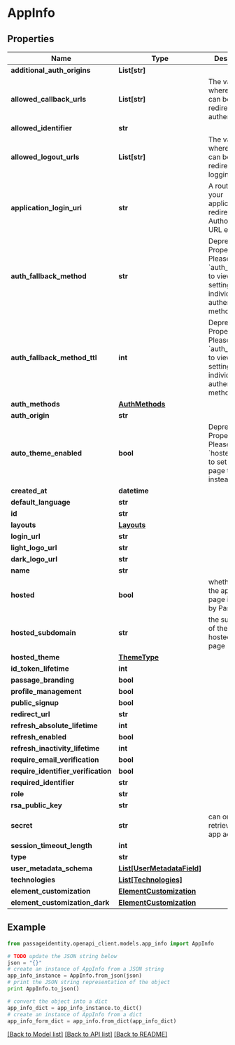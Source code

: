 # AppInfo


## Properties
Name | Type | Description | Notes
------------ | ------------- | ------------- | -------------
**additional_auth_origins** | **List[str]** |  | 
**allowed_callback_urls** | **List[str]** | The valid URLs where users can be redirected after authentication. | 
**allowed_identifier** | **str** |  | 
**allowed_logout_urls** | **List[str]** | The valid URLs where users can be redirected after logging out. | 
**application_login_uri** | **str** | A route within your application that redirects to the Authorization URL endpoint. | 
**auth_fallback_method** | **str** | Deprecated Property. Please refer to &#x60;auth_methods&#x60; to view settings for individual authentication methods. | 
**auth_fallback_method_ttl** | **int** | Deprecated Property. Please refer to &#x60;auth_methods&#x60; to view settings for individual authentication methods. | 
**auth_methods** | [**AuthMethods**](AuthMethods.md) |  | 
**auth_origin** | **str** |  | 
**auto_theme_enabled** | **bool** | Deprecated Property. Please use &#x60;hosted_theme&#x60; to set hosted page theming instead. | 
**created_at** | **datetime** |  | 
**default_language** | **str** |  | 
**id** | **str** |  | 
**layouts** | [**Layouts**](Layouts.md) |  | 
**login_url** | **str** |  | 
**light_logo_url** | **str** |  | [optional] 
**dark_logo_url** | **str** |  | [optional] 
**name** | **str** |  | 
**hosted** | **bool** | whether or not the app&#39;s login page is hosted by Passage | 
**hosted_subdomain** | **str** | the subdomain of the app&#39;s hosted login page | 
**hosted_theme** | [**ThemeType**](ThemeType.md) |  | 
**id_token_lifetime** | **int** |  | [optional] 
**passage_branding** | **bool** |  | 
**profile_management** | **bool** |  | 
**public_signup** | **bool** |  | 
**redirect_url** | **str** |  | 
**refresh_absolute_lifetime** | **int** |  | 
**refresh_enabled** | **bool** |  | 
**refresh_inactivity_lifetime** | **int** |  | 
**require_email_verification** | **bool** |  | 
**require_identifier_verification** | **bool** |  | 
**required_identifier** | **str** |  | 
**role** | **str** |  | 
**rsa_public_key** | **str** |  | 
**secret** | **str** | can only be retrieved by an app admin | [optional] 
**session_timeout_length** | **int** |  | 
**type** | **str** |  | 
**user_metadata_schema** | [**List[UserMetadataField]**](UserMetadataField.md) |  | 
**technologies** | [**List[Technologies]**](Technologies.md) |  | 
**element_customization** | [**ElementCustomization**](ElementCustomization.md) |  | 
**element_customization_dark** | [**ElementCustomization**](ElementCustomization.md) |  | 

## Example

```python
from passageidentity.openapi_client.models.app_info import AppInfo

# TODO update the JSON string below
json = "{}"
# create an instance of AppInfo from a JSON string
app_info_instance = AppInfo.from_json(json)
# print the JSON string representation of the object
print AppInfo.to_json()

# convert the object into a dict
app_info_dict = app_info_instance.to_dict()
# create an instance of AppInfo from a dict
app_info_form_dict = app_info.from_dict(app_info_dict)
```
[[Back to Model list]](../README.md#documentation-for-models) [[Back to API list]](../README.md#documentation-for-api-endpoints) [[Back to README]](../README.md)


